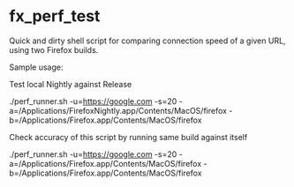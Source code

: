 # fx_perf_test


Quick and dirty shell script for comparing connection speed of a given URL, using two Firefox builds.

Sample usage:


Test local Nightly against Release

./perf_runner.sh -u=https://google.com -s=20 -a=/Applications/FirefoxNightly.app/Contents/MacOS/firefox -b=/Applications/Firefox.app/Contents/MacOS/firefox

Check accuracy of this script by running same build against itself

./perf_runner.sh -u=https://google.com -s=20 -a=/Applications/Firefox.app/Contents/MacOS/firefox -b=/Applications/Firefox.app/Contents/MacOS/firefox

